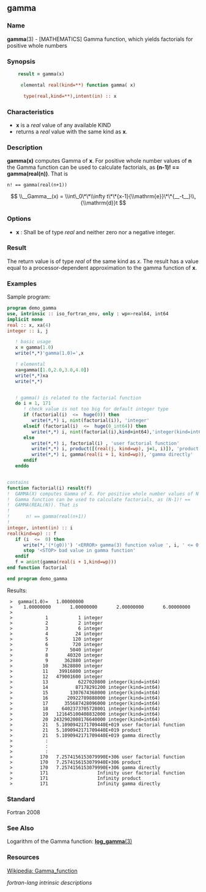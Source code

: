 ## gamma

### **Name**

**gamma**(3) - \[MATHEMATICS\] Gamma function, which yields factorials for positive whole numbers

### **Synopsis**
```fortran
    result = gamma(x)
```
```fortran
     elemental real(kind=**) function gamma( x)

      type(real,kind=**),intent(in) :: x
```
### **Characteristics**

 - **x** is a _real_ value of any available KIND
 - returns a _real_ value with the same kind as **x**.

### **Description**

  **gamma(x)** computes Gamma of **x**. For positive whole number values of **n** the
  Gamma function can be used to calculate factorials, as **(n-1)! == gamma(real(n))**.
  That is
```text
n! == gamma(real(n+1))
```
$$
\\__Gamma__(x) = \\int\_0\*\*\\infty
t\*\*{x-1}{\\mathrm{e}}\*\*{__-t__}\\,{\\mathrm{d}}t
$$

### **Options**

- **x**
  : Shall be of type _real_ and neither zero nor a negative integer.

### **Result**

  The return value is of type _real_ of the same kind as _x_. The result
  has a value equal to a processor-dependent approximation to the gamma
  function of **x**.

### **Examples**

Sample program:

```fortran
program demo_gamma
use, intrinsic :: iso_fortran_env, only : wp=>real64, int64
implicit none
real :: x, xa(4)
integer :: i, j

   ! basic usage
   x = gamma(1.0)
   write(*,*)'gamma(1.0)=',x

   ! elemental
   xa=gamma([1.0,2.0,3.0,4.0])
   write(*,*)xa
   write(*,*)


   ! gamma() is related to the factorial function
   do i = 1, 171
      ! check value is not too big for default integer type
      if (factorial(i)  <=  huge(0)) then
         write(*,*) i, nint(factorial(i)), 'integer'
      elseif (factorial(i)  <=  huge(0_int64)) then
         write(*,*) i, nint(factorial(i),kind=int64),'integer(kind=int64)'
      else
         write(*,*) i, factorial(i) , 'user factorial function'
         write(*,*) i, product([(real(j, kind=wp), j=1, i)]), 'product'
         write(*,*) i, gamma(real(i + 1, kind=wp)), 'gamma directly'
      endif
   enddo


contains
function factorial(i) result(f)
!  GAMMA(X) computes Gamma of X. For positive whole number values of N the
!  Gamma function can be used to calculate factorials, as (N-1)! ==
!  GAMMA(REAL(N)). That is
!
!      n! == gamma(real(n+1))
!
integer, intent(in) :: i
real(kind=wp) :: f
   if (i  <=  0) then
      write(*,'(*(g0))') '<ERROR> gamma(3) function value ', i, ' <= 0'
      stop '<STOP> bad value in gamma function'
   endif
   f = anint(gamma(real(i + 1,kind=wp)))
end function factorial

end program demo_gamma
```
Results:
```text
 >  gamma(1.0)=   1.00000000    
 >    1.00000000       1.00000000       2.00000000       6.00000000    
 > 
 >            1           1 integer
 >            2           2 integer
 >            3           6 integer
 >            4          24 integer
 >            5         120 integer
 >            6         720 integer
 >            7        5040 integer
 >            8       40320 integer
 >            9      362880 integer
 >           10     3628800 integer
 >           11    39916800 integer
 >           12   479001600 integer
 >           13           6227020800 integer(kind=int64)
 >           14          87178291200 integer(kind=int64)
 >           15        1307674368000 integer(kind=int64)
 >           16       20922789888000 integer(kind=int64)
 >           17      355687428096000 integer(kind=int64)
 >           18     6402373705728001 integer(kind=int64)
 >           19   121645100408832000 integer(kind=int64)
 >           20  2432902008176640000 integer(kind=int64)
 >           21   5.1090942171709440E+019 user factorial function
 >           21   5.1090942171709440E+019 product
 >           21   5.1090942171709440E+019 gamma directly
 >            :
 >            :
 >            :
 >          170   7.2574156153079990E+306 user factorial function
 >          170   7.2574156153079940E+306 product
 >          170   7.2574156153079990E+306 gamma directly
 >          171                  Infinity user factorial function
 >          171                  Infinity product
 >          171                  Infinity gamma directly
```

### **Standard**

Fortran 2008

### **See Also**

Logarithm of the Gamma function: [**log_gamma**(3)](#log_gamma)

### **Resources**

[Wikipedia: Gamma_function](https://en.wikipedia.org/wiki/Gamma_function)

 _fortran-lang intrinsic descriptions_
